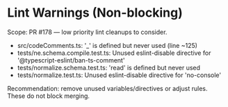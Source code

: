 # Lint Warnings (Non-blocking)

Scope: PR #178 — low priority lint cleanups to consider.

- src/codeComments.ts: '_' is defined but never used (line ~125)
- tests/ne.schema.compile.test.ts: Unused eslint-disable directive for '@typescript-eslint/ban-ts-comment'
- tests/normalize.schema.test.ts: 'read' is defined but never used
- tests/normalize.test.ts: Unused eslint-disable directive for 'no-console'

Recommendation: remove unused variables/directives or adjust rules. These do not block merging.

